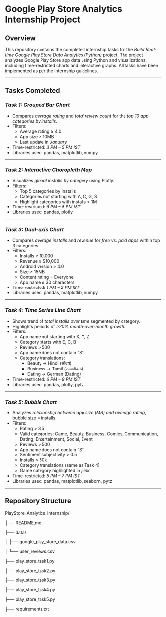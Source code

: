 # Google Play Store Analytics Internship Project

## Overview
This repository contains the completed internship tasks for the *Build Real-time Google Play Store Data Analytics (Python)* project. The project analyzes Google Play Store app data using Python and visualizations, including time-restricted charts and interactive graphs. All tasks have been implemented as per the internship guidelines.

---

## Tasks Completed

### *Task 1: Grouped Bar Chart*
- Compares *average rating* and *total review count* for the *top 10 app categories by installs*.
- Filters:
  - Average rating ≥ 4.0
  - App size ≥ 10MB
  - Last update in *January*
- Time-restricted: *3 PM – 5 PM IST*
- Libraries used: pandas, matplotlib, numpy

---

### *Task 2: Interactive Choropleth Map*
- Visualizes *global installs by category* using Plotly.
- Filters:
  - Top 5 categories by installs
  - Categories not starting with A, C, G, S
  - Highlight categories with installs > 1M
- Time-restricted: *6 PM – 8 PM IST*
- Libraries used: pandas, plotly

---

### *Task 3: Dual-axis Chart*
- Compares *average installs* and *revenue* for *free vs. paid apps* within top 3 categories.
- Filters:
  - Installs ≥ 10,000
  - Revenue ≥ $10,000
  - Android version > 4.0
  - Size ≥ 15MB
  - Content rating = Everyone
  - App name ≤ 30 characters
- Time-restricted: *1 PM – 2 PM IST*
- Libraries used: pandas, matplotlib, numpy

---

### *Task 4: Time Series Line Chart*
- Shows trend of *total installs over time* segmented by category.
- Highlights periods of *>20% month-over-month growth*.
- Filters:
  - App name not starting with X, Y, Z
  - Category starts with E, C, B
  - Reviews > 500
  - App name does not contain “S”
  - Category translations:
    - Beauty → Hindi (सौंदर्य)
    - Business → Tamil (வணிகம்)
    - Dating → German (Dating)
- Time-restricted: *6 PM – 9 PM IST*
- Libraries used: pandas, plotly, pytz

---

### *Task 5: Bubble Chart*
- Analyzes *relationship between app size (MB) and average rating*, bubble size = installs.
- Filters:
  - Rating > 3.5
  - Valid categories: Game, Beauty, Business, Comics, Communication, Dating, Entertainment, Social, Event
  - Reviews > 500
  - App name does not contain “S”
  - Sentiment subjectivity > 0.5
  - Installs > 50k
  - Category translations (same as Task 4)
  - Game category highlighted in *pink*
- Time-restricted: *5 PM – 7 PM IST*
- Libraries used: pandas, matplotlib, seaborn, pytz

---

## Repository Structure

PlayStore_Analytics_Internship/

├── README.md

├── data/

│   ├── google_play_store_data.csv

│   └── user_reviews.csv

├── play_store_task1.py

├── play_store_task2.py

├── play_store_task3.py

├── play_store_task4.py

├── play_store_task5.py

├── requirements.txt
